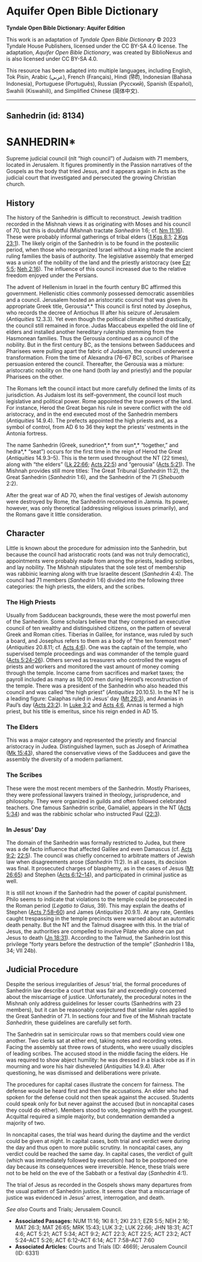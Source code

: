 # Aquifer Open Bible Dictionary

**Tyndale Open Bible Dictionary: Aquifer Edition**

This work is an adaptation of *Tyndale Open Bible Dictionary* © 2023 Tyndale House Publishers, licensed under the CC BY\-SA 4\.0 license. The adaptation, *Aquifer Open Bible Dictionary*, was created by BiblioNexus and is also licensed under CC BY\-SA 4\.0\.

This resource has been adapted into multiple languages, including English, Tok Pisin, Arabic (عربي), French (Français), Hindi (हिंदी), Indonesian (Bahasa Indonesia), Portuguese (Português), Russian (Русский), Spanish (Español), Swahili (Kiswahili), and Simplified Chinese (简体中文).



--------------------------------

## Sanhedrin (id: 8134)

SANHEDRIN\*
===========

Supreme judicial council (nlt “high council”) of Judaism with 71 members, located in Jerusalem. It figures prominently in the Passion narratives of the Gospels as the body that tried Jesus, and it appears again in Acts as the judicial court that investigated and persecuted the growing Christian church.

History
-------

The history of the Sanhedrin is difficult to reconstruct. Jewish tradition recorded in the Mishnah views it as originating with Moses and his council of 70, but this is doubtful (Mishnah tractate *Sanhedrin* 1:6; cf. [Nm 11:16](https://ref.ly/Num11:16)). These were probably informal gatherings of tribal elders ([1 Kgs 8:1](https://ref.ly/1Kgs8:1); [2 Kgs 23:1](https://ref.ly/2Kgs23:1)). The likely origin of the Sanhedrin is to be found in the postexilic period, when those who reorganized Israel without a king made the ancient ruling families the basis of authority. The legislative assembly that emerged was a union of the nobility of the land and the priestly aristocracy (see [Ezr 5:5](https://ref.ly/Ezra5:5); [Neh 2:16](https://ref.ly/Neh2:16)). The influence of this council increased due to the relative freedom enjoyed under the Persians.

The advent of Hellenism in Israel in the fourth century BC affirmed this government. Hellenistic cities commonly possessed democratic assemblies and a council. Jerusalem hosted an aristocratic council that was given its appropriate Greek title, Gerousia*.* This council is first noted by Josephus, who records the decree of Antiochus III after his seizure of Jerusalem (*Antiquities* 12\.3\.3\). Yet even though the political climate shifted drastically, the council still remained in force. Judas Maccabeus expelled the old line of elders and installed another hereditary rulership stemming from the Hasmonean families. Thus the Gerousia continued as a council of the nobility. But in the first century BC, as the tensions between Sadducees and Pharisees were pulling apart the fabric of Judaism, the council underwent a transformation. From the time of Alexandra (76–67 BC), scribes of Pharisee persuasion entered the council. Thereafter, the Gerousia was a mixture: aristocratic nobility on the one hand (both lay and priestly) and the popular Pharisees on the other.

The Romans left the council intact but more carefully defined the limits of its jurisdiction. As Judaism lost its self\-government, the council lost much legislative and political power. Rome appointed the true powers of the land. For instance, Herod the Great began his rule in severe conflict with the old aristocracy, and in the end executed most of the Sanhedrin members (*Antiquities* 14\.9\.4\). The prefects appointed the high priests and, as a symbol of control, from AD 6 to 36 they kept the priests’ vestments in the Antonia fortress.

The name Sanhedrin (Greek, sunedrion*,* from sun*,* “together,” and hedra*,* “seat”) occurs for the first time in the reign of Herod the Great (*Antiquities* 14\.9\.3–5\). This is the term used throughout the NT (22 times), along with “the elders” ([Lk 22:66](https://ref.ly/Luke22:66); [Acts 22:5](https://ref.ly/Acts22:5)) and “gerousia” ([Acts 5:21](https://ref.ly/Acts5:21)). The Mishnah provides still more titles: The Great Tribunal (*Sanhedrin* 11:2\), the Great Sanhedrin (*Sanhedrin* 1:6\), and the Sanhedrin of the 71 (*Shebuoth* 2:2\).

After the great war of AD 70, when the final vestiges of Jewish autonomy were destroyed by Rome, the Sanhedrin reconvened in Jamnia. Its power, however, was only theoretical (addressing religious issues primarily), and the Romans gave it little consideration.

Character
---------

Little is known about the procedure for admission into the Sanhedrin, but because the council had aristocratic roots (and was not truly democratic), appointments were probably made from among the priests, leading scribes, and lay nobility. The Mishnah stipulates that the sole test of membership was rabbinic learning along with true Israelite descent (*Sanhedrin* 4:4\). The council had 71 members (*Sanhedrin* 1:6\) divided into the following three categories: the high priests, the elders, and the scribes.

### The High Priests

Usually from Sadducean backgrounds, these were the most powerful men of the Sanhedrin. Some scholars believe that they comprised an executive council of ten wealthy and distinguished citizens, on the pattern of several Greek and Roman cities. Tiberias in Galilee, for instance, was ruled by such a board, and Josephus refers to them as a body of “the ten foremost men” (*Antiquities* 20\.8\.11; cf. [Acts 4:6](https://ref.ly/Acts4:6)). One was the captain of the temple, who supervised temple proceedings and was commander of the temple guard ([Acts 5:24–26](https://ref.ly/Acts5:24-Acts5:26)). Others served as treasurers who controlled the wages of priests and workers and monitored the vast amount of money coming through the temple. Income came from sacrifices and market taxes; the payroll included as many as 18,000 men during Herod’s reconstruction of the temple. There was a president of the Sanhedrin who also headed this council and was called “the high priest” (*Antiquities* 20\.10\.5\). In the NT he is a leading figure: Caiaphas ruled in Jesus’ day ([Mt 26:3](https://ref.ly/Matt26:3)), and Ananias in Paul’s day ([Acts 23:2](https://ref.ly/Acts23:2)). In [Luke 3:2](https://ref.ly/Luke3:2) and [Acts 4:6](https://ref.ly/Acts4:6), Annas is termed a high priest, but his title is emeritus, since his reign ended in AD 15\.

### The Elders

This was a major category and represented the priestly and financial aristocracy in Judea. Distinguished laymen, such as Joseph of Arimathea ([Mk 15:43](https://ref.ly/Mark15:43)), shared the conservative views of the Sadducees and gave the assembly the diversity of a modern parliament.

### The Scribes

These were the most recent members of the Sanhedrin. Mostly Pharisees, they were professional lawyers trained in theology, jurisprudence, and philosophy. They were organized in guilds and often followed celebrated teachers. One famous Sanhedrin scribe, Gamaliel, appears in the NT ([Acts 5:34](https://ref.ly/Acts5:34)) and was the rabbinic scholar who instructed Paul ([22:3](https://ref.ly/Acts22:3)).

### In Jesus’ Day

The domain of the Sanhedrin was formally restricted to Judea, but there was a de facto influence that affected Galilee and even Damascus (cf. [Acts 9:2](https://ref.ly/Acts9:2); [22:5](https://ref.ly/Acts22:5)). The council was chiefly concerned to arbitrate matters of Jewish law when disagreements arose (*Sanhedrin* 11:2\). In all cases, its decision was final. It prosecuted charges of blasphemy, as in the cases of Jesus ([Mt 26:65](https://ref.ly/Matt26:65)) and Stephen ([Acts 6:12–14](https://ref.ly/Acts6:12-Acts6:14)), and participated in criminal justice as well.

It is still not known if the Sanhedrin had the power of capital punishment. Philo seems to indicate that violations to the temple could be prosecuted in the Roman period (*Legatio to Gaius,* 39\). This may explain the deaths of Stephen ([Acts 7:58–60](https://ref.ly/Acts7:58-Acts7:60)) and James (*Antiquities* 20\.9\.1\). At any rate, Gentiles caught trespassing in the temple precincts were warned about an automatic death penalty. But the NT and the Talmud disagree with this. In the trial of Jesus, the authorities are compelled to involve Pilate who alone can put Jesus to death ([Jn 18:31](https://ref.ly/John18:31)). According to the Talmud, the Sanhedrin lost this privilege “forty years before the destruction of the temple” (*Sanhedrin* I 18a, 34; VII 24b).

Judicial Procedure
------------------

Despite the serious irregularities of Jesus’ trial, the formal procedures of Sanhedrin law describe a court that was fair and exceedingly concerned about the miscarriage of justice. Unfortunately, the procedural notes in the Mishnah only address guidelines for lesser courts (Sanhedrins with 23 members), but it can be reasonably conjectured that similar rules applied to the Great Sanhedrin of 71\. In sections four and five of the Mishnah tractate *Sanhedrin,* these guidelines are carefully set forth.

The Sanhedrin sat in semicircular rows so that members could view one another. Two clerks sat at either end, taking notes and recording votes. Facing the assembly sat three rows of students, who were usually disciples of leading scribes. The accused stood in the middle facing the elders. He was required to show abject humility: he was dressed in a black robe as if in mourning and wore his hair disheveled (*Antiquities* 14\.9\.4\). After questioning, he was dismissed and deliberations were private.

The procedures for capital cases illustrate the concern for fairness. The defense would be heard first and then the accusations. An elder who had spoken for the defense could not then speak against the accused. Students could speak only for but never against the accused (but in noncapital cases they could do either). Members stood to vote, beginning with the youngest. Acquittal required a simple majority, but condemnation demanded a majority of two.

In noncapital cases, the trial was heard during the daytime and the verdict could be given at night. In capital cases, both trial and verdict were during the day and thus open to more public scrutiny. In noncapital cases, any verdict could be reached the same day. In capital cases, the verdict of guilt (which was immediately followed by execution) had to be postponed one day because its consequences were irreversible. Hence, these trials were not to be held on the eve of the Sabbath or a festival day (*Sanhedrin* 4:1\).

The trial of Jesus as recorded in the Gospels shows many departures from the usual pattern of Sanhedrin justice. It seems clear that a miscarriage of justice was evidenced in Jesus’ arrest, interrogation, and death.

*See also* Courts and Trials; Jerusalem Council.

* **Associated Passages:** NUM 11:16; 1KI 8:1; 2KI 23:1; EZR 5:5; NEH 2:16; MAT 26:3; MAT 26:65; MRK 15:43; LUK 3:2; LUK 22:66; JHN 18:31; ACT 4:6; ACT 5:21; ACT 5:34; ACT 9:2; ACT 22:3; ACT 22:5; ACT 23:2; ACT 5:24–ACT 5:26; ACT 6:12–ACT 6:14; ACT 7:58–ACT 7:60
* **Associated Articles:** Courts and Trials (ID: 4669); Jerusalem Council (ID: 6331)

